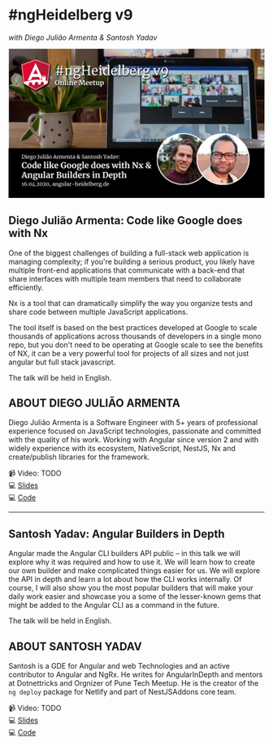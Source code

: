 # #ngHeidelberg v9
_with Diego Julião Armenta & Santosh Yadav_

![ngHeidelbergv9.jpg](ngHeidelbergv9.jpg)

## Diego Julião Armenta: Code like Google does with Nx

One of the biggest challenges of building a full-stack web application is managing complexity; if you're building a serious product, you likely have multiple front-end applications that communicate with a back-end that share interfaces with multiple team members that need to collaborate efficiently.

Nx is a tool that can dramatically simplify the way you organize tests and share code between multiple JavaScript applications.

The tool itself is based on the best practices developed at Google to scale thousands of applications across thousands of developers in a single mono repo, but you don't need to be operating at Google scale to see the benefits of NX, it can be a very powerful tool for projects of all sizes and not just angular but full stack javascript.

The talk will be held in English.

## ABOUT DIEGO JULIÃO ARMENTA

Diego Julião Armenta is a Software Engineer with 5+ years of professional experience focused on JavaScript technologies, passionate and committed with the quality of his work. Working with Angular since version 2 and with widely experience with its ecosystem, NativeScript, NestJS, Nx and create/publish libraries for the framework.

📹 Video: TODO  
💻 [Slides](TODO)  
💻 [Code](TODO)


-----

## Santosh Yadav: Angular Builders in Depth

Angular made the Angular CLI builders API public – in this talk we will explore why it was required and how to use it. We will learn how to create our own builder and make complicated things easier for us. We will explore the API in depth and learn a lot about how the CLI works internally. Of course, I will also show you the most popular builders that will make your daily work easier and showcase you a some of the lesser-known gems that might be added to the Angular CLI as a command in the future.

The talk will be held in English.

## ABOUT SANTOSH YADAV

Santosh is a GDE for Angular and web Technologies and an active contributor to Angular and NgRx. He writes for AngularInDepth and mentors at Dotnettricks and Orgnizer of Pune Tech Meetup. He is the creator of the `ng deploy` package for Netlify and part of NestJSAddons core team.

📹 Video: TODO  
💻 [Slides](TODO)  
💻 [Code](TODO)
